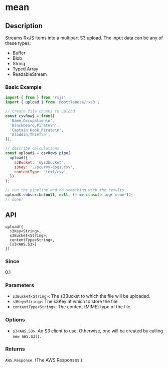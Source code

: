 # mean

## Description

Streams RxJS items into a multipart S3 upload.  The input data can be any of these types:
- Buffer
- Blob
- String
- Typed Array 
- ReadableStream

### Basic Example

```js
import { from } from 'rxjs';
import { upload } from '@bottlenose/rxs3';

// create file chunks to upload
const csvRow$ = from([
  'Name,Occupation\n',
  'Blackbeard,Pirate\n',
  'Captain Hook,Pirate\n',
  'Aladdin,Thief\n',
]);

// describe calculations
const upload$ = csvRow$.pipe(
  upload({
    s3Bucket: 'mys3bucket', 
    s3Key: './scurvy-dogs.csv',
    contentType: 'text/csv',
  })
);

// run the pipeline and do something with the results
upload$.subscribe(null, null, () => console.log('done'));
// done!
```

## API

```text
upload({
  s3Key<String>,
  s3Bucket<String>,
  contentType<String>,
  [s3<AWS.S3>]
})
```

### Since

0.1

### Parameters
* `s3Bucket<String>`: The s3Bucket to which the file will be uploaded.
* `s3Key<String>`: The s3Key at which to store the file.
* `contentType<String>`: The content (MIME) type of the file.

### Options

* `s3<AWS.S3>`. An S3 client to use. Otherwise, one will be created by calling `new AWS.S3()`.

### Returns

`AWS.Response`. \(The AWS Responses.\)

